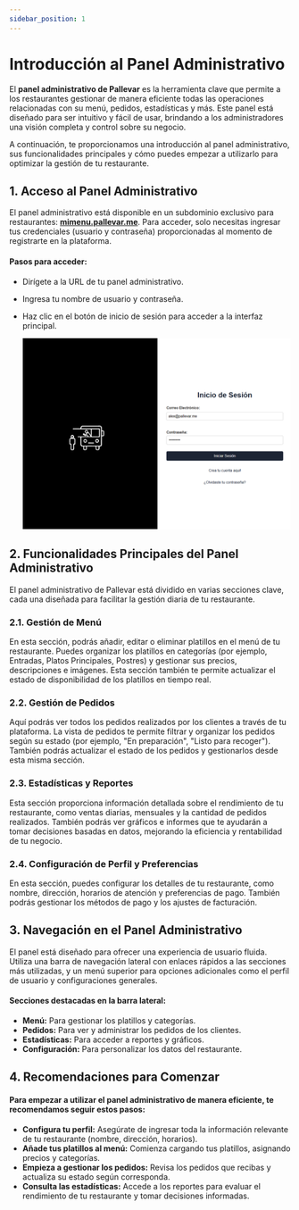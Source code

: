 ```yaml
---
sidebar_position: 1
---
```


# Introducción al Panel Administrativo

El **panel administrativo de Pallevar** es la herramienta clave que permite a los restaurantes gestionar de manera eficiente todas las operaciones relacionadas con su menú, pedidos, estadísticas y más. Este panel está diseñado para ser intuitivo y fácil de usar, brindando a los administradores una visión completa y control sobre su negocio.

A continuación, te proporcionamos una introducción al panel administrativo, sus funcionalidades principales y cómo puedes empezar a utilizarlo para optimizar la gestión de tu restaurante.

## 1. Acceso al Panel Administrativo

El panel administrativo está disponible en un subdominio exclusivo para restaurantes: **[mimenu.pallevar.me](https://mimenu.pallevar.me/)**. Para acceder, solo necesitas ingresar tus credenciales (usuario y contraseña) proporcionadas al momento de registrarte en la plataforma.


#### Pasos para acceder:
- Dirígete a la URL de tu panel administrativo.
- Ingresa tu nombre de usuario y contraseña.
- Haz clic en el botón de inicio de sesión para acceder a la interfaz principal.

  ![Inicio session](../../static/img/mimenu.pallevar.png)


## 2. Funcionalidades Principales del Panel Administrativo
El panel administrativo de Pallevar está dividido en varias secciones clave, cada una diseñada para facilitar la gestión diaria de tu restaurante.

### 2.1. Gestión de Menú
En esta sección, podrás añadir, editar o eliminar platillos en el menú de tu restaurante. Puedes organizar los platillos en categorías (por ejemplo, Entradas, Platos Principales, Postres) y gestionar sus precios, descripciones e imágenes. Esta sección también te permite actualizar el estado de disponibilidad de los platillos en tiempo real.

### 2.2. Gestión de Pedidos
Aquí podrás ver todos los pedidos realizados por los clientes a través de tu plataforma. La vista de pedidos te permite filtrar y organizar los pedidos según su estado (por ejemplo, "En preparación", "Listo para recoger"). También podrás actualizar el estado de los pedidos y gestionarlos desde esta misma sección.

### 2.3. Estadísticas y Reportes
Esta sección proporciona información detallada sobre el rendimiento de tu restaurante, como ventas diarias, mensuales y la cantidad de pedidos realizados. También podrás ver gráficos e informes que te ayudarán a tomar decisiones basadas en datos, mejorando la eficiencia y rentabilidad de tu negocio.

### 2.4. Configuración de Perfil y Preferencias
En esta sección, puedes configurar los detalles de tu restaurante, como nombre, dirección, horarios de atención y preferencias de pago. También podrás gestionar los métodos de pago y los ajustes de facturación.

## 3. Navegación en el Panel Administrativo
El panel está diseñado para ofrecer una experiencia de usuario fluida. Utiliza una barra de navegación lateral con enlaces rápidos a las secciones más utilizadas, y un menú superior para opciones adicionales como el perfil de usuario y configuraciones generales.

#### Secciones destacadas en la barra lateral:
- **Menú:** Para gestionar los platillos y categorías.
- **Pedidos:** Para ver y administrar los pedidos de los clientes.
- **Estadísticas:** Para acceder a reportes y gráficos.
- **Configuración:** Para personalizar los datos del restaurante.

## 4. Recomendaciones para Comenzar
#### Para empezar a utilizar el panel administrativo de manera eficiente, te recomendamos seguir estos pasos:

- **Configura tu perfil:** Asegúrate de ingresar toda la información relevante de tu restaurante (nombre, dirección, horarios).
- **Añade tus platillos al menú:** Comienza cargando tus platillos, asignando precios y categorías.
- **Empieza a gestionar los pedidos:** Revisa los pedidos que recibas y actualiza su estado según corresponda.
- **Consulta las estadísticas:** Accede a los reportes para evaluar el rendimiento de tu restaurante y tomar decisiones informadas.

 